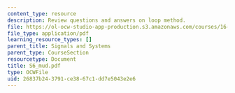 ```yaml
---
content_type: resource
description: Review questions and answers on loop method.
file: https://ol-ocw-studio-app-production.s3.amazonaws.com/courses/16-01-unified-engineering-i-ii-iii-iv-fall-2005-spring-2006/26837b243791ce3867c1dd7e5043e2e6_S6_mud.pdf
file_type: application/pdf
learning_resource_types: []
parent_title: Signals and Systems
parent_type: CourseSection
resourcetype: Document
title: S6_mud.pdf
type: OCWFile
uid: 26837b24-3791-ce38-67c1-dd7e5043e2e6
---
```

